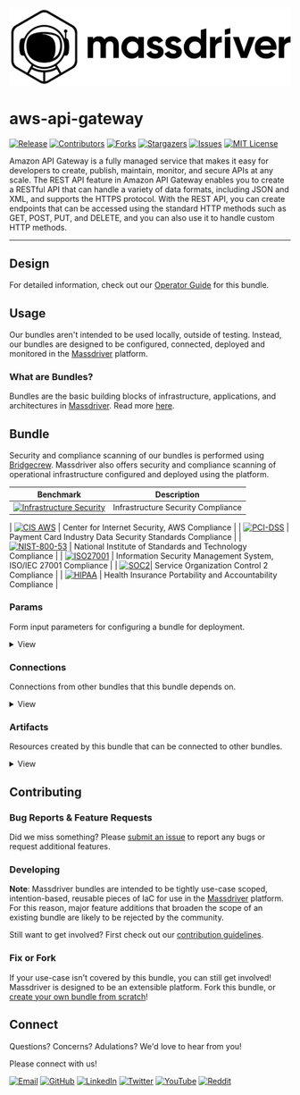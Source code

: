 [![Massdriver][logo]][website]

# aws-api-gateway

[![Release][release_shield]][release_url]
[![Contributors][contributors_shield]][contributors_url]
[![Forks][forks_shield]][forks_url]
[![Stargazers][stars_shield]][stars_url]
[![Issues][issues_shield]][issues_url]
[![MIT License][license_shield]][license_url]

Amazon API Gateway is a fully managed service that makes it easy for developers to create, publish, maintain,
monitor, and secure APIs at any scale. The REST API feature in Amazon API Gateway enables you to create a
RESTful API that can handle a variety of data formats, including JSON and XML, and supports the HTTPS protocol.
With the REST API, you can create endpoints that can be accessed using the standard HTTP methods such as GET,
POST, PUT, and DELETE, and you can also use it to handle custom HTTP methods.

---

## Design

For detailed information, check out our [Operator Guide](operator.mdx) for this bundle.

## Usage

Our bundles aren't intended to be used locally, outside of testing. Instead, our bundles are designed to be configured, connected, deployed and monitored in the [Massdriver][website] platform.

### What are Bundles?

Bundles are the basic building blocks of infrastructure, applications, and architectures in [Massdriver][website]. Read more [here](https://docs.massdriver.cloud/concepts/bundles).

## Bundle

<!-- COMPLIANCE:START -->

Security and compliance scanning of our bundles is performed using [Bridgecrew](https://www.bridgecrew.cloud/). Massdriver also offers security and compliance scanning of operational infrastructure configured and deployed using the platform.

| Benchmark                                                                                                                                                                                                                                                       | Description                        |
| --------------------------------------------------------------------------------------------------------------------------------------------------------------------------------------------------------------------------------------------------------------- | ---------------------------------- |
| [![Infrastructure Security](https://www.bridgecrew.cloud/badges/github/massdriver-cloud/aws-api-gateway/general)](https://www.bridgecrew.cloud/link/badge?vcs=github&fullRepo=massdriver-cloud%2Faws-api-gateway&benchmark=INFRASTRUCTURE+SECURITY) | Infrastructure Security Compliance |

| [![CIS AWS](https://www.bridgecrew.cloud/badges/github/massdriver-cloud/aws-api-gateway/cis_aws)](https://www.bridgecrew.cloud/link/badge?vcs=github&fullRepo=massdriver-cloud%2Faws-api-gateway&benchmark=CIS+AWS+V1.2) | Center for Internet Security, AWS Compliance |
| [![PCI-DSS](https://www.bridgecrew.cloud/badges/github/massdriver-cloud/aws-api-gateway/pci)](https://www.bridgecrew.cloud/link/badge?vcs=github&fullRepo=massdriver-cloud%2Faws-api-gateway&benchmark=PCI-DSS+V3.2) | Payment Card Industry Data Security Standards Compliance |
| [![NIST-800-53](https://www.bridgecrew.cloud/badges/github/massdriver-cloud/aws-api-gateway/nist)](https://www.bridgecrew.cloud/link/badge?vcs=github&fullRepo=massdriver-cloud%2Faws-api-gateway&benchmark=NIST-800-53) | National Institute of Standards and Technology Compliance |
| [![ISO27001](https://www.bridgecrew.cloud/badges/github/massdriver-cloud/aws-api-gateway/iso)](https://www.bridgecrew.cloud/link/badge?vcs=github&fullRepo=massdriver-cloud%2Faws-api-gateway&benchmark=ISO27001) | Information Security Management System, ISO/IEC 27001 Compliance |
| [![SOC2](https://www.bridgecrew.cloud/badges/github/massdriver-cloud/aws-api-gateway/soc2)](https://www.bridgecrew.cloud/link/badge?vcs=github&fullRepo=massdriver-cloud%2Faws-api-gateway&benchmark=SOC2)| Service Organization Control 2 Compliance |
| [![HIPAA](https://www.bridgecrew.cloud/badges/github/massdriver-cloud/aws-api-gateway/hipaa)](https://www.bridgecrew.cloud/link/badge?vcs=github&fullRepo=massdriver-cloud%2Faws-api-gateway&benchmark=HIPAA) | Health Insurance Portability and Accountability Compliance |

<!-- COMPLIANCE:END -->

### Params

Form input parameters for configuring a bundle for deployment.

<details>
<summary>View</summary>

<!-- PARAMS:START -->
## Properties

- **`dns`** *(object)*: Configuration to enable custom DNS and SSL Certs.
  - **`enabled`** *(boolean)*: Enabling this option will allow you to define DNS for your API Gateway. Default: `True`.
- **`rest_api`** *(object)*: API GATEWAY general configuration.
  - **`endpoint_configuration`** *(string)*: API Gateways can be region bound, or edge optimized which will create a global presence. Must be one of: `['EDGE', 'REGIONAL']`.
  - **`region`** *(string)*: AWS Region to provision in.

    Examples:
    ```json
    "us-west-2"
    ```

  - **`stage_name`** *(string)*: Deployments of API gateway are tied to a stage. Default: `live`.
## Examples

  ```json
  {
      "__name": "Wizard",
      "dns": {
          "enabled": false
      },
      "rest_api": {
          "endpoint_configuration": "REGIONAL",
          "region": "us-west-2",
          "stage_name": "live"
      }
  }
  ```

  ```json
  {
      "__name": "Edge Optimized",
      "rest_api": {
          "endpoint_configuration": "EDGE"
      }
  }
  ```

  ```json
  {
      "__name": "Regional",
      "rest_api": {
          "endpoint_configuration": "REGIONAL"
      }
  }
  ```

<!-- PARAMS:END -->

</details>

### Connections

Connections from other bundles that this bundle depends on.

<details>
<summary>View</summary>

<!-- CONNECTIONS:START -->
## Properties

- **`aws_authentication`** *(object)*: . Cannot contain additional properties.
  - **`data`** *(object)*
    - **`arn`** *(string)*: Amazon Resource Name.

      Examples:
      ```json
      "arn:aws:rds::ACCOUNT_NUMBER:db/prod"
      ```

      ```json
      "arn:aws:ec2::ACCOUNT_NUMBER:vpc/vpc-foo"
      ```

    - **`external_id`** *(string)*: An external ID is a piece of data that can be passed to the AssumeRole API of the Security Token Service (STS). You can then use the external ID in the condition element in a role's trust policy, allowing the role to be assumed only when a certain value is present in the external ID.
  - **`specs`** *(object)*
    - **`aws`** *(object)*: .
      - **`region`** *(string)*: AWS Region to provision in.

        Examples:
        ```json
        "us-west-2"
        ```

<!-- CONNECTIONS:END -->

</details>

### Artifacts

Resources created by this bundle that can be connected to other bundles.

<details>
<summary>View</summary>

<!-- ARTIFACTS:START -->
## Properties

- **`api_gateway`** *(object)*: AWS API Gateway and it's Default Stage. Cannot contain additional properties.
  - **`data`** *(object)*
    - **`infrastructure`** *(object)*
      - **`arn`** *(string)*: Amazon Resource Name format for API Gateway and related resources.

        Examples:
        ```json
        "arn:partition:apigateway:region::/restapis/api-id"
        ```

        ```json
        "arn:partition:apigateway:region::/restapis/api-id/stages/stage-id"
        ```

      - **`root_resource_id`** *(string)*: Id of the API Gateway resource at the '/' route.
      - **`stage_arn`** *(string)*: Amazon Resource Name format for API Gateway and related resources.

        Examples:
        ```json
        "arn:partition:apigateway:region::/restapis/api-id"
        ```

        ```json
        "arn:partition:apigateway:region::/restapis/api-id/stages/stage-id"
        ```

  - **`specs`** *(object)*
    - **`aws`** *(object)*: .
      - **`region`** *(string)*: AWS Region to provision in.

        Examples:
        ```json
        "us-west-2"
        ```

<!-- ARTIFACTS:END -->

</details>

## Contributing

<!-- CONTRIBUTING:START -->

### Bug Reports & Feature Requests

Did we miss something? Please [submit an issue](https://github.com/massdriver-cloud/aws-api-gateway/issues) to report any bugs or request additional features.

### Developing

**Note**: Massdriver bundles are intended to be tightly use-case scoped, intention-based, reusable pieces of IaC for use in the [Massdriver][website] platform. For this reason, major feature additions that broaden the scope of an existing bundle are likely to be rejected by the community.

Still want to get involved? First check out our [contribution guidelines](https://docs.massdriver.cloud/bundles/contributing).

### Fix or Fork

If your use-case isn't covered by this bundle, you can still get involved! Massdriver is designed to be an extensible platform. Fork this bundle, or [create your own bundle from scratch](https://docs.massdriver.cloud/bundles/development)!

<!-- CONTRIBUTING:END -->

## Connect

<!-- CONNECT:START -->

Questions? Concerns? Adulations? We'd love to hear from you!

Please connect with us!

[![Email][email_shield]][email_url]
[![GitHub][github_shield]][github_url]
[![LinkedIn][linkedin_shield]][linkedin_url]
[![Twitter][twitter_shield]][twitter_url]
[![YouTube][youtube_shield]][youtube_url]
[![Reddit][reddit_shield]][reddit_url]

<!-- markdownlint-disable -->

[logo]: https://raw.githubusercontent.com/massdriver-cloud/docs/main/static/img/logo-with-logotype-horizontal-400x110.svg

[docs]: https://docs.massdriver.cloud/?utm_source=github&utm_medium=readme&utm_campaign=aws-api-gateway&utm_content=docs
[website]: https://www.massdriver.cloud/?utm_source=github&utm_medium=readme&utm_campaign=aws-api-gateway&utm_content=website
[github]: https://github.com/massdriver-cloud?utm_source=github&utm_medium=readme&utm_campaign=aws-api-gateway&utm_content=github
[slack]: https://massdriverworkspace.slack.com/?utm_source=github&utm_medium=readme&utm_campaign=aws-api-gateway&utm_content=slack
[linkedin]: https://www.linkedin.com/company/massdriver/?utm_source=github&utm_medium=readme&utm_campaign=aws-api-gateway&utm_content=linkedin

[contributors_shield]: https://img.shields.io/github/contributors/massdriver-cloud/aws-api-gateway.svg?style=for-the-badge
[contributors_url]: https://github.com/massdriver-cloud/aws-api-gateway/graphs/contributors
[forks_shield]: https://img.shields.io/github/forks/massdriver-cloud/aws-api-gateway.svg?style=for-the-badge
[forks_url]: https://github.com/massdriver-cloud/aws-api-gateway/network/members
[stars_shield]: https://img.shields.io/github/stars/massdriver-cloud/aws-api-gateway.svg?style=for-the-badge
[stars_url]: https://github.com/massdriver-cloud/aws-api-gateway/stargazers
[issues_shield]: https://img.shields.io/github/issues/massdriver-cloud/aws-api-gateway.svg?style=for-the-badge
[issues_url]: https://github.com/massdriver-cloud/aws-api-gateway/issues
[release_url]: https://github.com/massdriver-cloud/aws-api-gateway/releases/latest
[release_shield]: https://img.shields.io/github/release/massdriver-cloud/aws-api-gateway.svg?style=for-the-badge
[license_shield]: https://img.shields.io/github/license/massdriver-cloud/aws-api-gateway.svg?style=for-the-badge
[license_url]: https://github.com/massdriver-cloud/aws-api-gateway/blob/main/LICENSE

[email_url]: mailto:support@massdriver.cloud
[email_shield]: https://img.shields.io/badge/email-Massdriver-black.svg?style=for-the-badge&logo=mail.ru&color=000000
[github_url]: mailto:support@massdriver.cloud
[github_shield]: https://img.shields.io/badge/follow-Github-black.svg?style=for-the-badge&logo=github&color=181717
[linkedin_url]: https://linkedin.com/in/massdriver-cloud
[linkedin_shield]: https://img.shields.io/badge/follow-LinkedIn-black.svg?style=for-the-badge&logo=linkedin&color=0A66C2

[twitter_url]: https://twitter.com/massdriver?utm_source=github&utm_medium=readme&utm_campaign=aws-api-gateway&utm_content=twitter
[twitter_shield]: https://img.shields.io/badge/follow-Twitter-black.svg?style=for-the-badge&logo=twitter&color=1DA1F2
[discourse_url]: https://community.massdriver.cloud?utm_source=github&utm_medium=readme&utm_campaign=aws-api-gateway&utm_content=discourse
[discourse_shield]: https://img.shields.io/badge/join-Discourse-black.svg?style=for-the-badge&logo=discourse&color=000000
[youtube_url]: https://www.youtube.com/channel/UCfj8P7MJcdlem2DJpvymtaQ
[youtube_shield]: https://img.shields.io/badge/subscribe-Youtube-black.svg?style=for-the-badge&logo=youtube&color=FF0000
[reddit_url]: https://www.reddit.com/r/massdriver
[reddit_shield]: https://img.shields.io/badge/subscribe-Reddit-black.svg?style=for-the-badge&logo=reddit&color=FF4500

<!-- markdownlint-restore -->

<!-- CONNECT:END -->
